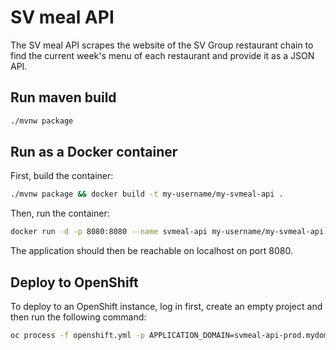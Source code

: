 # SV meal API

The SV meal API scrapes the website of the SV Group restaurant chain to find the current week's menu of each restaurant and provide it as a JSON API.

## Run maven build

```bash
./mvnw package
```

## Run as a Docker container

First, build the container:

```bash
./mvnw package && docker build -t my-username/my-svmeal-api .
```

Then, run the container:

```bash
docker run -d -p 8080:8080 --name svmeal-api my-username/my-svmeal-api
```

The application should then be reachable on localhost on port 8080.

## Deploy to OpenShift

To deploy to an OpenShift instance, log in first, create an empty project and then run the following command:

```bash
oc process -f openshift.yml -p APPLICATION_DOMAIN=svmeal-api-prod.mydomain.example | oc create -f -
```
